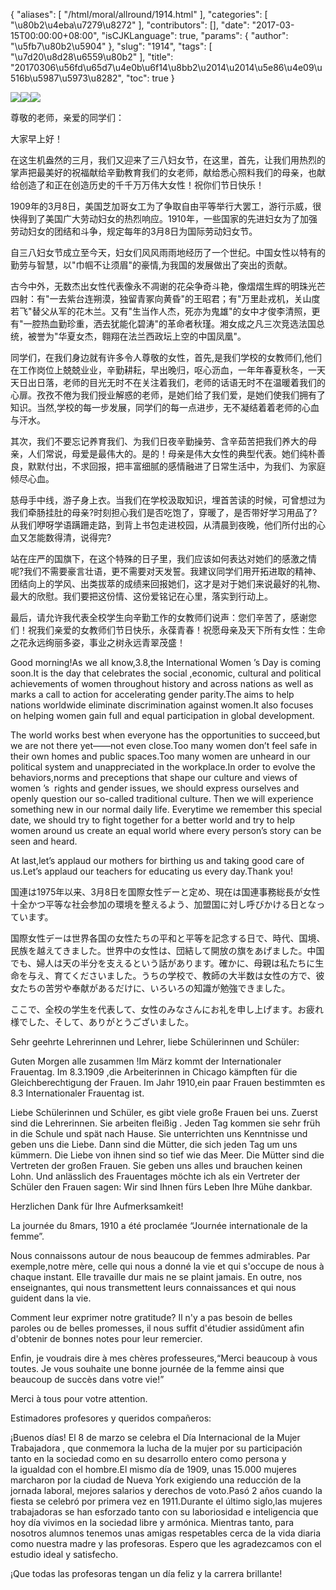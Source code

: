 {
    "aliases": [
        "/html/moral/allround/1914.html"
    ],
    "categories": [
        "\u80b2\u4eba\u7279\u8272"
    ],
    "contributors": [],
    "date": "2017-03-15T00:00:00+08:00",
    "isCJKLanguage": true,
    "params": {
        "author": "\u5fb7\u80b2\u5904"
    },
    "slug": "1914",
    "tags": [
        "\u7d20\u8d28\u6559\u80b2"
    ],
    "title": "20170306\u56fd\u65d7\u4e0b\u6f14\u8bb2\u2014\u2014\u5e86\u4e09\u516b\u5987\u5973\u8282",
    "toc": true
}

  





![](https://cdn.tfls.online/mirror/full/80cc1c09725b435acdb1b8defc4037618ae231cb.jpg)![](https://cdn.tfls.online/mirror/full/fb30734f039edc189c4f60e670e55e489eeca857.jpg)![](https://cdn.tfls.online/mirror/full/366dd8fb9faf5c91db1788ec0af56a1a02ff42be.jpg)



尊敬的老师，亲爱的同学们：




大家早上好！




在这生机盎然的三月，我们又迎来了三八妇女节，在这里，首先，让我们用热烈的掌声把最美好的祝福献给辛勤教育我们的女老师，献给悉心照料我们的母亲，也献给创造了和正在创造历史的千千万万伟大女性！祝你们节日快乐！




1909年的3月8日，美国芝加哥女工为了争取自由平等举行大罢工，游行示威，很快得到了美国广大劳动妇女的热烈响应。1910年，一些国家的先进妇女为了加强劳动妇女的团结和斗争，规定每年的3月8日为国际劳动妇女节。




自三八妇女节成立至今天，妇女们风风雨雨地经历了一个世纪。中国女性以特有的勤劳与智慧，以"巾帼不让须眉"的豪情,为我国的发展做出了突出的贡献。




古今中外，无数杰出女性代表像永不凋谢的花朵争奇斗艳，像熠熠生辉的明珠光芒四射：有"一去紫台连朔漠，独留青冢向黄昏"的王昭君；有"万里赴戎机，关山度若飞"替父从军的花木兰。又有"生当作人杰，死亦为鬼雄"的女中才俊李清照，更有"一腔热血勤珍重，洒去犹能化碧涛"的革命者秋瑾。湘女成之凡三次竞选法国总统，被誉为"华夏女杰，翱翔在法兰西政坛上空的中国凤凰"。




同学们，在我们身边就有许多令人尊敬的女性，首先,是我们学校的女教师们,他们在工作岗位上兢兢业业，辛勤耕耘，早出晚归，呕心沥血，一年年春夏秋冬，一天天日出日落，老师的目光无时不在关注着我们，老师的话语无时不在温暖着我们的心扉。孜孜不倦为我们授业解惑的老师，是她们给了我们爱，是她们使我们拥有了知识。当然,学校的每一步发展，同学们的每一点进步，无不凝结着着老师的心血与汗水。




其次，我们不要忘记养育我们、为我们日夜辛勤操劳、含辛茹苦把我们养大的母亲，人们常说，母爱是最伟大的。是的！母亲是伟大女性的典型代表。她们纯朴善良，默默付出，不求回报，把丰富细腻的感情融进了日常生活中，为我们、为家庭倾尽心血。




慈母手中线，游子身上衣。当我们在学校汲取知识，埋首苦读的时候，可曾想过为我们牵肠挂肚的母亲?时刻担心我们是否吃饱了，穿暖了，是否带好学习用品了?从我们咿呀学语蹒跚走路，到背上书包走进校园，从清晨到夜晚，他们所付出的心血又怎能数得清，说得完?




站在庄严的国旗下，在这个特殊的日子里，我们应该如何表达对她们的感激之情呢?我们不需要豪言壮语，更不需要对天发誓。我建议同学们用开拓进取的精神、团结向上的学风、出类拔萃的成绩来回报她们，这才是对于她们来说最好的礼物、最大的欣慰。我们要把这份情、这份爱铭记在心里，落实到行动上。




最后，请允许我代表全校学生向辛勤工作的女教师们说声：您们辛苦了，感谢您们！祝我们亲爱的女教师们节日快乐，永葆青春！祝愿母亲及天下所有女性：生命之花永远绚丽多姿，事业之树永远青翠茂盛！






Good morning!As we all know,3.8,the International Women ’s Day is coming soon.It is the day that celebrates the social ,economic, cultural and political achievements of women throughout history and across nations as well as marks a call to action for accelerating gender parity.The aims to help nations worldwide eliminate discrimination against women.It also focuses on helping women gain full and equal participation in global development.




The world works best when everyone has the opportunities to succeed,but we are not there yet——not even close.Too many women don’t feel safe in their own homes and public spaces.Too many women are unheard in our political system and unappreciated in the workplace.In order to evolve the behaviors,norms and preceptions that shape our culture and views of women ’s  rights and gender issues, we should express ourselves and openly question our so-called traditional culture. Then we will experience something new in our normal daily life. Everytime we remember this special date, we should try to fight together for a better world and try to help women around us create an equal world where every person’s story can be seen and heard.




At last,let’s applaud our mothers for birthing us and taking good care of us.Let’s applaud our teachers for educating us every day.Thank you!






国連は1975年以来、3月8日を国際女性デーと定め、現在は国連事務総長が女性十全かつ平等な社会参加の環境を整えるよう、加盟国に対し呼びかける日となっています。




国際女性デーは世界各国の女性たちの平和と平等を記念する日で、時代、国境、民族を越えてきました。世界中の女性は、団結して開放の旗をあげました。中国でも、婦人は天の半分を支えるという話があります。確かに、母親は私たちに生命を与え、育てくださいました。うちの学校で、教師の大半数は女性の方で、彼女たちの苦労や奉献があるだけに、いろいろの知識が勉強できました。




 ここで、全校の学生を代表して、女性のみなさんにお礼を申し上げます。お疲れ様でした、そして、ありがとうございました。









Sehr geehrte Lehrerinnen und Lehrer, liebe Schülerinnen und Schüler:




Guten Morgen alle zusammen !Im März kommt der Internationaler Frauentag. Im 8.3.1909 ,die Arbeiterinnen in Chicago kämpften für die Gleichberechtigung der Frauen. Im Jahr 1910,ein paar Frauen bestimmten es 8.3 Internationaler Frauentag ist.




Liebe Schülerinnen und Schüler, es gibt viele große Frauen bei uns. Zuerst sind die Lehrerinnen. Sie arbeiten fleißig . Jeden Tag kommen sie sehr früh in die Schule und spät nach Hause. Sie unterrichten uns Kenntnisse und geben uns die Liebe. Dann sind die Mütter, die sich jeden Tag um uns kümmern. Die Liebe von ihnen sind so tief wie das Meer. Die Mütter sind die Vertreten der großen Frauen. Sie geben uns alles und brauchen keinen Lohn. Und anlässlich des Frauentages möchte ich als ein Vertreter der Schüler den Frauen sagen: Wir sind Ihnen fürs Leben Ihre Mühe dankbar.




Herzlichen Dank für Ihre Aufmerksamkeit!   









La journée du 8mars, 1910 a été proclamée “Journée internationale de la femme”.




Nous connaissons autour de nous beaucoup de femmes admirables. Par exemple,notre mère, celle qui nous a donné la vie et qui s'occupe de nous à chaque instant. Elle travaille dur mais ne se plaint jamais. En outre, nos enseignantes, qui nous transmettent leurs connaissances et qui nous guident dans la vie.




Comment leur exprimer notre gratitude? Il n'y a pas besoin de belles paroles ou de belles promesses, il nous suffit d'étudier assidûment afin d'obtenir de bonnes notes pour leur remercier.




Enfin, je voudrais dire à mes chères professeures,“Merci beaucoup à vous toutes. Je vous souhaite une bonne journée de la femme ainsi que beaucoup de succès dans votre vie!”




Merci à tous pour votre attention.









Estimadores profesores y queridos compañeros:




¡Buenos días! El 8 de marzo se celebra el Día Internacional de la Mujer Trabajadora , que conmemora la lucha de la mujer por su participación tanto en la sociedad como en su desarrollo entero como persona y la igualdad con el hombre.El mismo día de 1909, unas 15.000 mujeres marcharon por la ciudad de Nueva York exigiendo una reducción de la jornada laboral, mejores salarios y derechos de voto.Pasó 2 años cuando la fiesta se celebró por primera vez en 1911.Durante el último siglo,las mujeres trabajadoras se han esforzado tanto con su laboriosidad e inteligencia que hoy día vivimos en la sociedad libre y armónica. Mientras tanto, para nosotros alumnos tenemos unas amigas respetables cerca de la vida diaria como nuestra madre y las profesoras. Espero que les agradezcamos con el estudio ideal y satisfecho.




¡Que todas las profesoras tengan un día feliz y la carrera brillante! 








  





  





